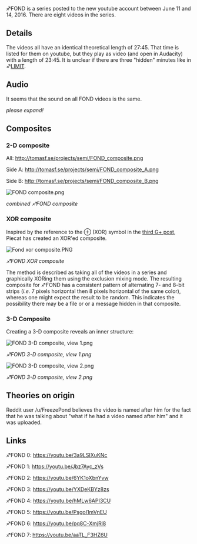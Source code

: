 ♐FOND is a series posted to the new youtube account between June 11 and
14, 2016. There are eight videos in the series.

## Details

The videos all have an identical theoretical length of 27:45. That time
is listed for them on youtube, but they play as video (and open in
Audacity) with a length of 23:45. It is unclear if there are three
"hidden" minutes like in ♐[LIMIT](LIMIT "wikilink").

## Audio

It seems that the sound on all FOND videos is the same.

*please expand\!*

## Composites

### 2-D composite

All: <http://tomasf.se/projects/semi/FOND_composite.png>

Side A: <http://tomasf.se/projects/semi/FOND_composite_A.png>

Side B: <http://tomasf.se/projects/semi/FOND_composite_B.png>

![ FOND composite.png](_FOND_composite.png " FOND composite.png")

*combined ♐FOND composite*

### XOR composite

Inspired by the reference to the ⊕ (XOR) symbol in the [third G+ post](Google_Plus#G.2B_post_3 "wikilink"), Piecat has created an XOR'ed
composite.

![ Fond xor composite.PNG](_Fond_xor_composite.PNG)

*♐FOND XOR composite*

The method is described as taking all of the videos in a series and
graphically XORing them using the exclusion mixing mode. The resulting
composite for ♐FOND has a consistent pattern of alternating 7- and 8-bit
strips (*i.e.* 7 pixels horizontal then 8 pixels horizontal of the same
color), whereas one might expect the result to be random. This indicates
the possibility there may be a file or or a message hidden in that
composite.

### 3-D Composite

Creating a 3-D composite reveals an inner structure:

![ FOND 3-D composite, view 1.png](_FOND_3-D_composite,_view_1.png)

*♐FOND 3-D composite, view 1.png*

![ FOND 3-D composite, view 2.png](_FOND_3-D_composite,_view_2.png)

*♐FOND 3-D composite, view 2.png*

## Theories on origin

Reddit user /u/FreezePond believes the video is named after him for the
fact that he was talking about "what if he had a video named after him"
and it was uploaded.

## Links

♐FOND 0: <https://youtu.be/3a9LSIXuKNc>

♐FOND 1: <https://youtu.be/Jbz7Ayc_zVs>

♐FOND 2: <https://youtu.be/6YK1oXbnYvw>

♐FOND 3: <https://youtu.be/YXDeKBYz8zs>

♐FOND 4: <https://youtu.be/hMLw6API3CU>

♐FOND 5: <https://youtu.be/PsgoI1mVnEU>

♐FOND 6: <https://youtu.be/pq8C-XmjRl8>

♐FOND 7: <https://youtu.be/aaTL_F3HZ6U>
